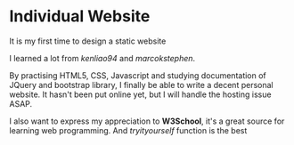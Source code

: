 Individual Website
==================


It is my first time to design a static website

I learned a lot from *kenliao94* and *marcokstephen*. 

By practising HTML5, CSS, Javascript and studying documentation of JQuery and bootstrap library, I finally be able to write a decent personal website. It hasn't been put online yet, but I will handle the hosting issue ASAP.

I also want to express my appreciation to **W3School**, it's a great source for learning web programming. And *tryityourself* function is the best
